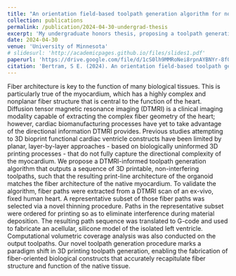 ```yaml
---
title: "An orientation field-based toolpath generation algorithm for nonplanar, fiber-oriented 3D bioprinted cardiac constructs"
collection: publications
permalink: /publication/2024-04-30-undergrad-thesis
excerpt: 'My undergraduate honors thesis, proposing a toolpath generation algorithm for fiber-oriented 3D bioprinting. Unanimously graded <i>summa cum laude</i>.'
date: 2024-04-30
venue: 'University of Minnesota'
# slidesurl: 'http://academicpages.github.io/files/slides1.pdf'
paperurl: 'https://drive.google.com/file/d/1cS0lh9MMRoNei8rpnAYBNYr-8fQZtgO7/view?usp=sharing'
citation: 'Bertram, S E. (2024). An orientation field-based toolpath generation algorithm for nonplanar, fiber-oriented 3D bioprinted cardiac constructs [Unpublished undergraduate honors thesis]. University of Minnesota.'
---
```


Fiber architecture is key to the function of many biological tissues. This is particularly true of the myocardium, which has a highly complex and nonplanar fiber structure that is central to the function of the heart. Diffusion tensor magnetic resonance imaging (DTMRI) is a clinical imaging modality capable of extracting the complex fiber geometry of the heart; however, cardiac biomanufacturing processes have yet to take advantage of the directional information DTMRI provides. Previous studies attempting to 3D bioprint functional cardiac ventricle constructs have been limited by planar, layer-by-layer approaches - based on biologically uninformed 3D printing processes - that do not fully capture the directional complexity of the myocardium. We propose a DTMRI-informed toolpath generation algorithm that outputs a sequence of 3D printable, non-interfering toolpaths, such that the resulting print-line architecture of the organoid matches the fiber architecture of the native myocardium. To validate the algorithm, fiber paths were extracted from a DTMRI scan of an ex-vivo, fixed human heart. A representative subset of those fiber paths was selected via a novel thinning procedure. Paths in the representative subset were ordered for printing so as to eliminate interference during material deposition. The resulting path sequence was translated to G-code and used to fabricate an acellular, silicone model of the isolated left ventricle. Computational volumetric coverage analysis was also conducted on the output toolpaths. Our novel toolpath generation procedure marks a paradigm shift in 3D printing toolpath generation, enabling the fabrication of fiber-oriented biological constructs that accurately recapitulate fiber structure and function of the native tissue.
